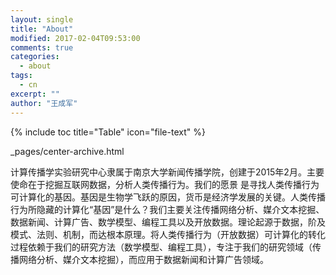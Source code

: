 ```yaml
---
layout: single
title: "About"
modified: 2017-02-04T09:53:00
comments: true
categories:
  - about
tags:
  - cn
excerpt: ""
author: "王成军"
---
```


{% include toc title="Table" icon="file-text" %}

_pages/center-archive.html

计算传播学实验研究中心隶属于南京大学新闻传播学院，创建于2015年2月。主要使命在于挖掘互联网数据，分析人类传播行为。我们的愿景 是寻找人类传播行为可计算化的基因。基因是生物学飞跃的原因，货币是经济学发展的关键。人类传播行为所隐藏的计算化“基因”是什么？我们主要关注传播网络分析、媒介文本挖掘、数据新闻、计算广告、数学模型、编程工具以及开放数据。理论起源于数据，阶及模式、法则、机制，而达根本原理。将人类传播行为（开放数据）可计算化的转化过程依赖于我们的研究方法（数学模型、编程工具），专注于我们的研究领域（传播网络分析、媒介文本挖掘），而应用于数据新闻和计算广告领域。
